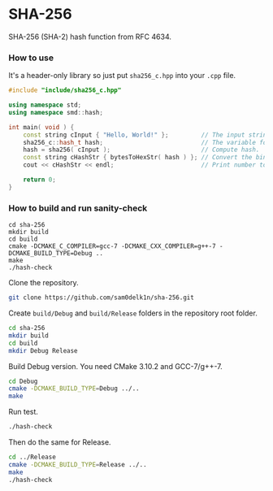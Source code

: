 # SHA-256
SHA-256 (SHA-2) hash function from RFC 4634.

### How to use
It's a header-only library so just put `sha256_c.hpp` into your `.cpp` file.
```cpp
#include "include/sha256_c.hpp"

using namespace std;
using namespace smd::hash;

int main( void ) {
    const string cInput { "Hello, World!" };         // The input string.
    sha256_c::hash_t hash;                           // The variable for 256-bit hash in binary format.
    hash = sha256( cInput );                         // Compute hash.
    const string cHashStr { bytesToHexStr( hash ) }; // Convert the binary hash to the string format.
    cout << cHashStr << endl;                        // Print number to the terminal output.

    return 0;
}
```

### How to build and run sanity-check
```
cd sha-256
mkdir build
cd build
cmake -DCMAKE_C_COMPILER=gcc-7 -DCMAKE_CXX_COMPILER=g++-7 -DCMAKE_BUILD_TYPE=Debug ..
make
./hash-check
```
Clone the repository.
```bash
git clone https://github.com/sam0delk1n/sha-256.git
```
Create `build/Debug` and `build/Release` folders in the repository root folder.
```bash
cd sha-256
mkdir build
cd build
mkdir Debug Release
```
Build Debug version. You need CMake 3.10.2 and GCC-7/g++-7.
```bash
cd Debug
cmake -DCMAKE_BUILD_TYPE=Debug ../..
make
```
Run test.
```bash
./hash-check
```
Then do the same for Release.
```bash
cd ../Release
cmake -DCMAKE_BUILD_TYPE=Release ../..
make
./hash-check
```
